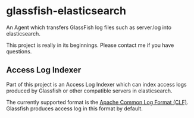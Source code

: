 # glassfish-elasticsearch

An Agent which transfers GlassFish log files such as server.log into elasticsearch.

This project is really in its beginnings. Please contact me if you have questions.

## Access Log Indexer

Part of this project is an Access Log Indexer which can index access logs
produced by Glassfish or other compatible servers in elasticsearch.

The currently supported format is the [Apache Common Log Format (CLF)][1].
Glassfish produces access log in this format by default.

[1]: <http://httpd.apache.org/docs/2.0/logs.html>